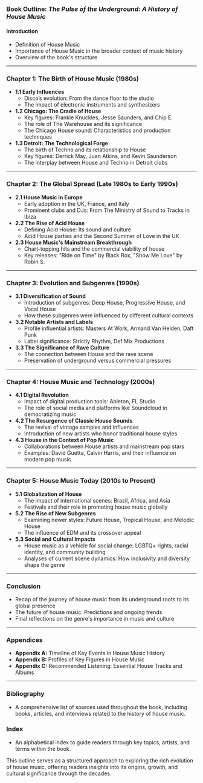### Book Outline: *The Pulse of the Underground: A History of House Music*

#### Introduction
- Definition of House Music
- Importance of House Music in the broader context of music history
- Overview of the book's structure

---

### Chapter 1: The Birth of House Music (1980s)
- **1.1 Early Influences**
  - Disco’s evolution: From the dance floor to the studio
  - The impact of electronic instruments and synthesizers
- **1.2 Chicago: The Cradle of House**
  - Key figures: Frankie Knuckles, Jesse Saunders, and Chip E.
  - The role of The Warehouse and its significance
  - The Chicago House sound: Characteristics and production techniques
- **1.3 Detroit: The Technological Forge**
  - The birth of Techno and its relationship to House
  - Key figures: Derrick May, Juan Atkins, and Kevin Saunderson
  - The interplay between House and Techno in Detroit clubs

---

### Chapter 2: The Global Spread (Late 1980s to Early 1990s)
- **2.1 House Music in Europe**
  - Early adoption in the UK, France, and Italy
  - Prominent clubs and DJs: From The Ministry of Sound to Tracks in Ibiza
- **2.2 The Rise of Acid House**
  - Defining Acid House: Its sound and culture
  - Acid House parties and the Second Summer of Love in the UK
- **2.3 House Music's Mainstream Breakthrough**
  - Chart-topping hits and the commercial viability of house
  - Key releases: "Ride on Time" by Black Box, "Show Me Love" by Robin S.

---

### Chapter 3: Evolution and Subgenres (1990s)
- **3.1 Diversification of Sound**
  - Introduction of subgenres: Deep House, Progressive House, and Vocal House
  - How these subgenres were influenced by different cultural contexts
- **3.2 Notable Artists and Labels**
  - Profile influential artists: Masters At Work, Armand Van Helden, Daft Punk
  - Label significance: Strictly Rhythm, Def Mix Productions
- **3.3 The Significance of Rave Culture**
  - The connection between House and the rave scene
  - Preservation of underground versus commercial pressures

---

### Chapter 4: House Music and Technology (2000s)
- **4.1 Digital Revolution**
  - Impact of digital production tools: Ableton, FL Studio
  - The role of social media and platforms like Soundcloud in democratizing music
- **4.2 The Resurgence of Classic House Sounds**
  - The revival of vintage samples and influences
  - Introduction of new artists who honor traditional house styles
- **4.3 House in the Context of Pop Music**
  - Collaborations between House artists and mainstream pop stars
  - Examples: David Guetta, Calvin Harris, and their influence on modern pop music

---

### Chapter 5: House Music Today (2010s to Present)
- **5.1 Globalization of House**
  - The impact of international scenes: Brazil, Africa, and Asia
  - Festivals and their role in promoting house music globally
- **5.2 The Rise of New Subgenres**
  - Examining newer styles: Future House, Tropical House, and Melodic House
  - The influence of EDM and its crossover appeal
- **5.3 Social and Cultural Impacts**
  - House music as a vehicle for social change: LGBTQ+ rights, racial identity, and community building
  - Analyses of current scene dynamics: How inclusivity and diversity shape the genre

---

### Conclusion
- Recap of the journey of house music from its underground roots to its global presence
- The future of house music: Predictions and ongoing trends
- Final reflections on the genre's importance in music and culture

---

### Appendices
- **Appendix A:** Timeline of Key Events in House Music History
- **Appendix B:** Profiles of Key Figures in House Music
- **Appendix C:** Recommended Listening: Essential House Tracks and Albums

---

### Bibliography
- A comprehensive list of sources used throughout the book, including books, articles, and interviews related to the history of house music. 

### Index
- An alphabetical index to guide readers through key topics, artists, and terms within the book. 

This outline serves as a structured approach to exploring the rich evolution of house music, offering readers insights into its origins, growth, and cultural significance through the decades.